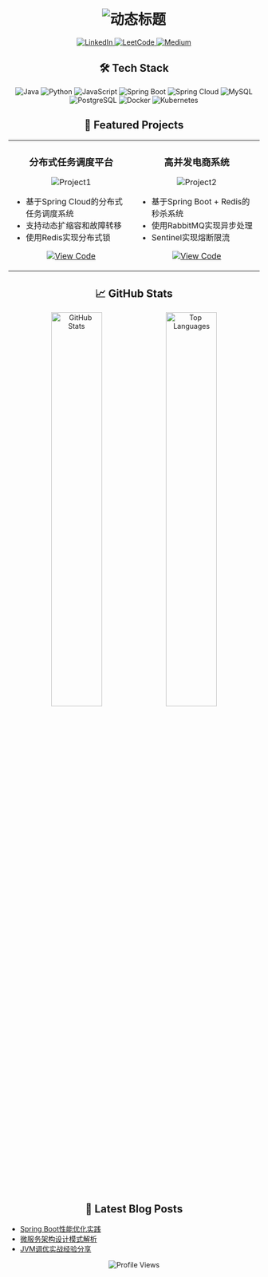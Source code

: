 <!-- 动态标题 -->
<h1 align="center"> 
  <img src="https://readme-typing-svg.demolab.com?font=Fira+Code&size=30&pause=1000&color=007ACC&center=true&vCenter=true&width=435&lines=Hi+%F0%9F%91%8B%2C+I'm+zhangigao;Java+Backend+Developer;Spring+Boot+Enthusiast;Open+Source+Contributor" alt="动态标题" />
</h1>

<!-- 社交徽章 -->
<p align="center">
  <a href="https://linkedin.com/in/yourprofile">
    <img src="https://img.shields.io/badge/LinkedIn-0077B5?style=for-the-badge&logo=linkedin&logoColor=white" alt="LinkedIn"/>
  </a>
  <a href="[https://leetcode.com/yourprofile](https://leetcode.cn/u/pedantic-hermann6si/)">
    <img src="https://img.shields.io/badge/LeetCode-FFA116?style=for-the-badge&logo=leetcode&logoColor=black" alt="LeetCode"/>
  </a>
  <a href="https://medium.com/@yourprofile">
    <img src="https://img.shields.io/badge/Medium-12100E?style=for-the-badge&logo=medium&logoColor=white" alt="Medium"/>
  </a>
</p>

<!-- 技术栈 -->
<h2 align="center">🛠 Tech Stack</h2>

<p align="center">
  <!-- Languages -->
  <img src="https://img.shields.io/badge/Java-ED8B00?style=for-the-badge&logo=openjdk&logoColor=white" alt="Java"/>
  <img src="https://img.shields.io/badge/-Python-3776AB?style=flat-square&logo=python&logoColor=white" alt="Python">
  <img src="https://img.shields.io/badge/-JavaScript-F7DF1E?style=flat-square&logo=javascript&logoColor=black" alt="JavaScript">
  
  <!-- Frameworks -->
  <img src="https://img.shields.io/badge/Spring_Boot-6DB33F?style=for-the-badge&logo=springboot&logoColor=white" alt="Spring Boot"/>
  <img src="https://img.shields.io/badge/Spring_Cloud-6DB33F?style=for-the-badge&logo=springsecurity&logoColor=white" alt="Spring Cloud"/>
  
  <!-- Databases -->
  <img src="https://img.shields.io/badge/MySQL-005C84?style=for-the-badge&logo=mysql&logoColor=white" alt="MySQL"/>
  <img src="https://img.shields.io/badge/PostgreSQL-316192?style=for-the-badge&logo=postgresql&logoColor=white" alt="PostgreSQL"/>
  
  <!-- DevOps -->
  <img src="https://img.shields.io/badge/Docker-2496ED?style=for-the-badge&logo=docker&logoColor=white" alt="Docker"/>
  <img src="https://img.shields.io/badge/Kubernetes-326CE5?style=for-the-badge&logo=kubernetes&logoColor=white" alt="Kubernetes"/>
</p>

<!-- 项目展示 -->
<h2 align="center">🚀 Featured Projects</h2>

<table align="center">
  <tr>
    <td width="50%">
      <h3 align="center">分布式任务调度平台</h3>
      <p align="center">
        <img src="https://via.placeholder.com/350x200/6DB33F/FFFFFF?text=Task+Scheduler" alt="Project1" />
      </p>
      <ul>
        <li>基于Spring Cloud的分布式任务调度系统</li>
        <li>支持动态扩缩容和故障转移</li>
        <li>使用Redis实现分布式锁</li>
      </ul>
      <p align="center">
        <a href="https://github.com/yourrepo/task-scheduler">
          <img src="https://img.shields.io/badge/Code-3178C6?style=for-the-badge&logo=github&logoColor=white" alt="View Code"/>
        </a>
      </p>
    </td>
    <td width="50%">
      <h3 align="center">高并发电商系统</h3>
      <p align="center">
        <img src="https://via.placeholder.com/350x200/007ACC/FFFFFF?text=E-Commerce" alt="Project2" />
      </p>
      <ul>
        <li>基于Spring Boot + Redis的秒杀系统</li>
        <li>使用RabbitMQ实现异步处理</li>
        <li>Sentinel实现熔断限流</li>
      </ul>
      <p align="center">
        <a href="https://github.com/yourrepo/ecommerce">
          <img src="https://img.shields.io/badge/Code-3178C6?style=for-the-badge&logo=github&logoColor=white" alt="View Code"/>
        </a>
      </p>
    </td>
  </tr>
</table>

<!-- GitHub统计 -->
<h2 align="center">📈 GitHub Stats</h2>

<p align="center">
  <img src="https://github-readme-stats.vercel.app/api?username=zhangigao&show_icons=true&theme=radical" alt="GitHub Stats" width="45%"/>
  
  <img src="https://github-readme-stats.vercel.app/api/top-langs/?username=zhangigao&layout=compact&theme=radical" alt="Top Languages" width="45%"/>
</p>

<!-- 动态更新的内容 -->
<h2 align="center">📝 Latest Blog Posts</h2>

<!-- 使用GitHub Action自动更新博客文章 -->
<!-- 需要配置对应的workflow -->
<!-- BLOG-POST-LIST:START -->
- [Spring Boot性能优化实践](https://yourblog.com/spring-boot-performance)
- [微服务架构设计模式解析](https://yourblog.com/microservices-patterns)
- [JVM调优实战经验分享](https://yourblog.com/jvm-tuning)
<!-- BLOG-POST-LIST:END -->

<!-- 访客统计 -->
<p align="center">
  <img src="https://komarev.com/ghpvc/?username=zhangigao&label=Profile%20Views&color=blue&style=flat-square" alt="Profile Views"/>
</p>
